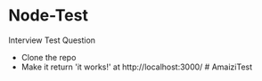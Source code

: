 # Node-Test
Interview Test Question

- Clone the repo
- Make it return 'it works!' at http://localhost:3000/
#   A m a i z i T e s t  
 